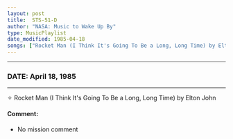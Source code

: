 ```yaml
---
layout: post
title:  STS-51-D
author: "NASA: Music to Wake Up By"
type: MusicPlaylist
date_modified: 1985-04-18
songs: ["Rocket Man (I Think It's Going To Be a Long, Long Time) by Elton John"]
---
```


----
### DATE: April 18, 1985
----
✧ Rocket Man (I Think It's Going To Be a Long, Long Time) by Elton John

#### Comment:
* No mission comment



<br/>
<center>
	<a target="_blank"
	   href="https://twitter.com/intent/tweet?hashtags=Space,NASA,Playlist,NASAWakeupCalls,SpaceProgram&text={{ page.author}}, '{{ page.songs.first }}' {{ page.title }}, {{ page.date | date: '%B %d, %Y' }}. {{ site.url }}{{ page.url }} @nasawakeupcalls">
	   <i class="fab fa-twitter" alt="Tweet this page" style="font-size: 1.3em;"></i>
	</a>
	&nbsp; 	<i class="fas fa-user-astronaut" style="font-size: 1.5em;"></i> &nbsp;
    <a type="amzn" search="'Rocket Man (I Think It's Going To Be a Long, Long Time) by Elton John'" category="popular music">
        <i class="fab fa-amazon" style="font-size: 1.3em;"></i>
    </a>
</center>
